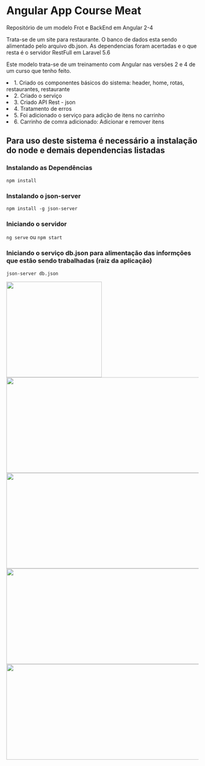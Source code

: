 # Angular App Course Meat

<p>Repositório de um modelo Frot e BackEnd em Angular 2-4</p>
<p>Trata-se de um site para restaurante. O banco de dados esta sendo alimentado pelo arquivo db.json. As dependencias foram acertadas e o que resta é o servidor RestFull em Laravel 5.6</p>

<p>Este modelo trata-se de um treinamento com Angular nas versões 2 e 4 de um curso que tenho feito.</p>

<o>
  <li>1. Criado os componentes básicos do sistema: header, home, rotas, restaurantes, restaurante</li>
  <li>2. Criado o serviço</li>
  <li>3. Criado API Rest - json</li>
  <li>4. Tratamento de erros</li>
  <li>5. Foi adicionado o serviço para adição de itens no carrinho</li>
  <li>6. Carrinho de comra adicionado: Adicionar e remover itens</li>
</o>

## Para uso deste sistema é necessário a instalação do node e demais dependencias listadas

### Instalando as Dependências
`npm install`

### Instalando o json-server
`npm install -g json-server`

### Iniciando o servidor 
`ng serve` ou `npm start`

### Iniciando o serviço db.json para alimentação das informções que estão sendo trabalhadas (raiz da aplicação)
`json-server db.json`

<img src="https://s13.postimg.org/bz2g3h75j/image.png" widht="300" height="250">
<img src="https://s13.postimg.org/m94v2shmf/image.png" width="900" height="250">
<img src="https://s13.postimg.org/fvfrzjs5z/image.png" width="900" height="250">
<img src="https://s13.postimg.org/6aw5coi9j/image.png" width="900" height="250">
<img src="https://s13.postimg.org/46bsblocn/image.png" width="900" height="250">
